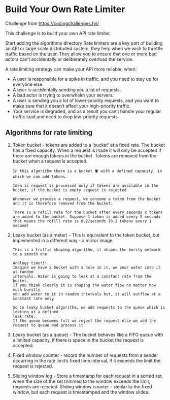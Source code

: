 # Build Your Own Rate Limiter

Challenge from https://codingchallenges.fyi/

This challenge is to build your own API rate limiter. 

Start adding the algorithms directory
Rate limiters are a key part of building an API or large scale distributed system, they help when we wish to throttle traffic based on the user. They allow you to ensure that one or more bad actors can’t accidentally or deliberately overload the service.

A rate limiting strategy can make your API more reliable, when:

- A user is responsible for a spike in traffic, and you need to stay up for everyone else.
- A user is accidentally sending you a lot of requests.
- A bad actor is trying to overwhelm your servers.
- A user is sending you a lot of lower-priority requests, and you want to make sure that it doesn’t affect your high-priority traffic.
- Your service is degraded, and as a result you can’t handle your regular traffic load and need to drop low-priority requests.


## Algorithms for rate limiting

1. Token bucket - tokens are added to a ‘bucket’ at a fixed rate. The bucket has a fixed capacity. When a request is made it will only be accepted if there are enough tokens in the bucket. Tokens are removed from the bucket when a request is accepted.
      ```
      In this algorithm there is a bucket 🪣 with a defined capacity, in which we can add tokens. 
      
      Idea is request is processed only if tokens are available in the bucket, if the bucket is empty request is rejected

      Whenever we process a request, we consume a token from the bucket and it is therefore removed from the bucket. 

      There is a refill rate for the bucket after every seconds x tokens are added to the bucket. Suppose 1 token is added every 5 seconds that means the refill rate is 0.2/seconds (0.2 tokens every 1 second)
      ```

2. Leaky bucket (as a meter) - This is equivalent to the token bucket, but implemented in a different way - a mirror image.

      ```
      This is a traffic shaping algorithm, it shapes the bursty network to a smooth one

      Analogy time!!!
      Imagine we have a bucket with a hole in it, we pour water into it at random
      intervals. Water is going to leak at a constant rate from the bucket. 
      If you think clearly it is shaping the water flow no matter how much burstly
      you add water to it in random intervals but, it will outflow at a constant rate only

      So in leaky bucket algorithm, we add requests to the queue which is leaking at a defined
      leak rate. 
      If the queue becomes full we reject the request else we add the request to queue and process it
      ```

3. Leaky bucket (as a queue) - The bucket behaves like a FIFO queue with a limited capacity, if there is space in the bucket the request is accepted.

4. Fixed window counter - record the number of requests from a sender occurring in the rate limit’s fixed time interval, if it exceeds the limit the request is rejected.

5. Sliding window log - Store a timestamp for each request in a sorted set, when the size of the set trimmed to the window exceeds the limit, requests are rejected.
Sliding window counter - similar to the fixed window, but each request is timestamped and the window slides.

